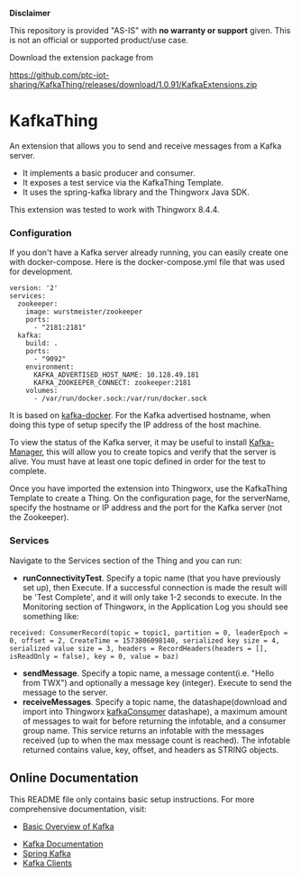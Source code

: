 **Disclaimer**

This repository is provided "AS-IS" with **no warranty or support** given. This is not an official or supported product/use case. 

Download the extension package from

https://github.com/ptc-iot-sharing/KafkaThing/releases/download/1.0.91/KafkaExtensions.zip

# KafkaThing

An extension that allows you to send and receive messages from a Kafka server. 

* It implements a basic producer and consumer. 
* It exposes a test service via the KafkaThing Template. 
* It uses the spring-kafka library and the Thingworx Java SDK.

This extension was tested to work with Thingworx 8.4.4.



### Configuration

If you don't have a Kafka server already running, you can easily create one with docker-compose. Here is the docker-compose.yml file that was used for development.
```
version: '2'
services:
  zookeeper:
    image: wurstmeister/zookeeper
    ports:
      - "2181:2181"
  kafka:
    build: .
    ports:
      - "9092"
    environment:
      KAFKA_ADVERTISED_HOST_NAME: 10.128.49.181
      KAFKA_ZOOKEEPER_CONNECT: zookeeper:2181
    volumes:
      - /var/run/docker.sock:/var/run/docker.sock
```
It is based on [kafka-docker](https://github.com/wurstmeister/kafka-docker). For the Kafka advertised hostname, when doing this type of setup specify the IP address of the host machine.

To view the status of the Kafka server, it may be useful to install [Kafka-Manager](https://github.com/yahoo/kafka-manager), this will allow you to create topics and verify that the server is alive. You must have at least one topic defined in order for the test to complete. 

Once you have imported the extension into Thingworx, use the KafkaThing Template to create a Thing. On the configuration page, for the serverName, specify the hostname or IP address and the port for the Kafka server (not the Zookeeper).  

### Services

Navigate to the Services section of the Thing and you can run: 

* **runConnectivityTest**. Specify a topic name (that you have previously set up), then Execute. If a successful connection is made the result will be 'Test Complete', and it will only take 1-2 seconds to execute. In the Monitoring section of Thingworx, in the Application Log you should see something like:
```
received: ConsumerRecord(topic = topic1, partition = 0, leaderEpoch = 0, offset = 2, CreateTime = 1573806098140, serialized key size = 4, serialized value size = 3, headers = RecordHeaders(headers = [], isReadOnly = false), key = 0, value = baz) 
```
* **sendMessage**. Specify a topic name, a message content(i.e. "Hello from TWX") and optionally a message key (integer).  Execute to send the message to the server.
* **receiveMessages**. Specify a topic name, the datashape(download and import into Thingworx [kafkaConsumer](https://github.com/ptc-iot-sharing/KafkaThing/tree/master/twx) datashape), a maximum amount of messages to wait for before returning the infotable, and a consumer group name. This service returns an infotable with the messages received (up to when the max message count is reached). The infotable returned contains value, key, offset, and headers as STRING objects.


## Online Documentation

This README file only contains basic setup instructions.  For more
comprehensive documentation, visit:

* [Basic Overview of Kafka](https://www.cloudkarafka.com/blog/2016-11-30-part1-kafka-for-beginners-what-is-apache-kafka.html)

- [Kafka Documentation](https://kafka.apache.org/documentation/)   
- [Spring Kafka](https://docs.spring.io/spring-kafka/docs/current/reference/html/#introduction)
- [Kafka Clients](https://docs.spring.io/spring-kafka/docs/current/reference/html/#introduction)
